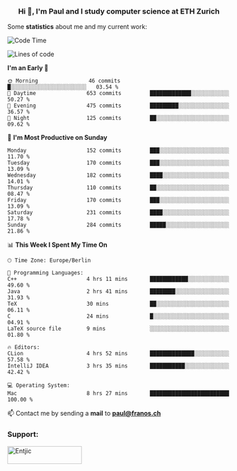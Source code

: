 <h3 align="center">Hi 👋, I'm Paul and I study computer science at ETH Zurich</h3>


Some **statistics** about me and my current work:

<!--START_SECTION:waka-->
![Code Time](http://img.shields.io/badge/Code%20Time-1%2C351%20hrs%205%20mins-blue)

![Lines of code](https://img.shields.io/badge/From%20Hello%20World%20I%27ve%20Written-1.9%20million%20lines%20of%20code-blue)

**I'm an Early 🐤** 

```text
🌞 Morning                46 commits          █░░░░░░░░░░░░░░░░░░░░░░░░   03.54 % 
🌆 Daytime                653 commits         █████████████░░░░░░░░░░░░   50.27 % 
🌃 Evening                475 commits         █████████░░░░░░░░░░░░░░░░   36.57 % 
🌙 Night                  125 commits         ██░░░░░░░░░░░░░░░░░░░░░░░   09.62 % 
```
📅 **I'm Most Productive on Sunday** 

```text
Monday                   152 commits         ███░░░░░░░░░░░░░░░░░░░░░░   11.70 % 
Tuesday                  170 commits         ███░░░░░░░░░░░░░░░░░░░░░░   13.09 % 
Wednesday                182 commits         ████░░░░░░░░░░░░░░░░░░░░░   14.01 % 
Thursday                 110 commits         ██░░░░░░░░░░░░░░░░░░░░░░░   08.47 % 
Friday                   170 commits         ███░░░░░░░░░░░░░░░░░░░░░░   13.09 % 
Saturday                 231 commits         ████░░░░░░░░░░░░░░░░░░░░░   17.78 % 
Sunday                   284 commits         █████░░░░░░░░░░░░░░░░░░░░   21.86 % 
```


📊 **This Week I Spent My Time On** 

```text
🕑︎ Time Zone: Europe/Berlin

💬 Programming Languages: 
C++                      4 hrs 11 mins       ████████████░░░░░░░░░░░░░   49.60 % 
Java                     2 hrs 41 mins       ████████░░░░░░░░░░░░░░░░░   31.93 % 
TeX                      30 mins             ██░░░░░░░░░░░░░░░░░░░░░░░   06.11 % 
C                        24 mins             █░░░░░░░░░░░░░░░░░░░░░░░░   04.91 % 
LaTeX source file        9 mins              ░░░░░░░░░░░░░░░░░░░░░░░░░   01.80 % 

🔥 Editors: 
CLion                    4 hrs 52 mins       ██████████████░░░░░░░░░░░   57.58 % 
IntelliJ IDEA            3 hrs 35 mins       ███████████░░░░░░░░░░░░░░   42.42 % 

💻 Operating System: 
Mac                      8 hrs 27 mins       █████████████████████████   100.00 % 
```


<!--END_SECTION:waka-->

📫 Contact me by sending a **mail** to **paul@franos.ch**

<h3 align="left">Support:</h3>
<p><a href="https://ko-fi.com/Entjic"> <img align="left" src="https://cdn.ko-fi.com/cdn/kofi3.png?v=3" height="40" width="168" alt="Entjic" /></a></p>
